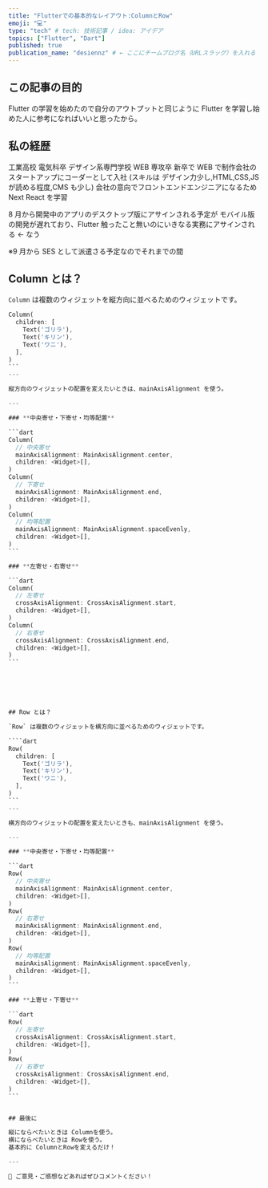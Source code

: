 ```yaml
---
title: "Flutterでの基本的なレイアウト:ColumnとRow"
emoji: "💻️"
type: "tech" # tech: 技術記事 / idea: アイデア
topics: ["Flutter", "Dart"]
published: true
publication_name: "desiennz" # ← ここにチームブログ名（URLスラッグ）を入れる
---
```


## この記事の目的

Flutter の学習を始めたので自分のアウトプットと同じように Flutter を学習し始めた人に参考になればいいと思ったから。

## 私の経歴

工業高校 電気科卒
デザイン系専門学校 WEB 専攻卒
新卒で WEB で制作会社のスタートアップにコーダーとして入社
(スキルは デザイン力少し,HTML,CSS,JS が読める程度,CMS も少し)
会社の意向でフロントエンドエンジニアになるため Next React を学習

8 月から開発中のアプリのデスクトップ版にアサインされる予定が
モバイル版の開発が遅れており、Flutter 触ったこと無いのにいきなる実務にアサインされる ← なう

※9 月から SES として派遣さる予定なのでそれまでの間

## Column とは？

`Column` は複数のウィジェットを縦方向に並べるためのウィジェットです。

`````dart
Column(
  children: [
    Text('ゴリラ'),
    Text('キリン'),
    Text('ワニ'),
  ],
)
```
---

縦方向のウィジェットの配置を変えたいときは、mainAxisAlignment を使う。

---

### **中央寄せ・下寄せ・均等配置**

```dart
Column(
  // 中央寄せ
  mainAxisAlignment: MainAxisAlignment.center,
  children: <Widget>[],
)
Column(
  // 下寄せ
  mainAxisAlignment: MainAxisAlignment.end,
  children: <Widget>[],
)
Column(
  // 均等配置
  mainAxisAlignment: MainAxisAlignment.spaceEvenly,
  children: <Widget>[],
)
```

### **左寄せ・右寄せ**

```dart
Column(
  // 左寄せ
  crossAxisAlignment: CrossAxisAlignment.start,
  children: <Widget>[],
)
Column(
  // 右寄せ
  crossAxisAlignment: CrossAxisAlignment.end,
  children: <Widget>[],
)
```






## Row とは？

`Row` は複数のウィジェットを横方向に並べるためのウィジェットです。

````dart
Row(
  children: [
    Text('ゴリラ'),
    Text('キリン'),
    Text('ワニ'),
  ],
)
```
---

横方向のウィジェットの配置を変えたいときも、mainAxisAlignment を使う。

---

### **中央寄せ・下寄せ・均等配置**

```dart
Row(
  // 中央寄せ
  mainAxisAlignment: MainAxisAlignment.center,
  children: <Widget>[],
)
Row(
  // 右寄せ
  mainAxisAlignment: MainAxisAlignment.end,
  children: <Widget>[],
)
Row(
  // 均等配置
  mainAxisAlignment: MainAxisAlignment.spaceEvenly,
  children: <Widget>[],
)
```

### **上寄せ・下寄せ**

```dart
Row(
  // 左寄せ
  crossAxisAlignment: CrossAxisAlignment.start,
  children: <Widget>[],
)
Row(
  // 右寄せ
  crossAxisAlignment: CrossAxisAlignment.end,
  children: <Widget>[],
)
```


## 最後に

縦にならべたいときは Columnを使う。
横にならべたいときは Rowを使う。
基本的に ColumnとRowを変えるだけ！

---

📌 ご意見・ご感想などあればぜひコメントください！
`````
